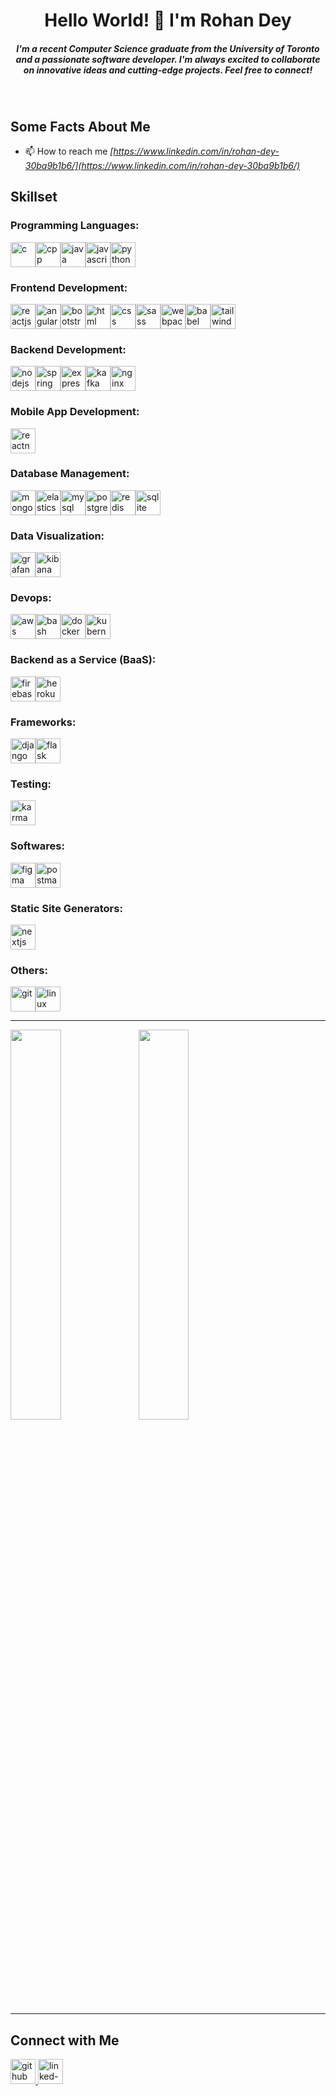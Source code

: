 <h1 align="center">Hello World! 👋 I'm Rohan Dey</h1>

<h5 align="center">I'm a recent Computer Science graduate from the University of Toronto and a passionate software developer. I'm always excited to collaborate on innovative ideas and cutting-edge projects. Feel free to connect!</h5><br>

<h2 align="left">Some Facts About Me</h2>

- 📫 How to reach me *[https://www.linkedin.com/in/rohan-dey-30ba9b1b6/](https://www.linkedin.com/in/rohan-dey-30ba9b1b6/)*

<h2 align="left">Skillset</h2>

<h3 align="left">Programming Languages:</h3>

<p align='left'><img src="https://raw.githubusercontent.com/ryantusi/Github_Profile_README_Generator/main/src/images/icons/ProgrammingLanguages/c.svg" width='40' height='40' title='c'/><img src="https://raw.githubusercontent.com/ryantusi/Github_Profile_README_Generator/main/src/images/icons/ProgrammingLanguages/cpp.svg" width='40' height='40' title='cpp'/><img src="https://raw.githubusercontent.com/ryantusi/Github_Profile_README_Generator/main/src/images/icons/ProgrammingLanguages/java.svg" width='40' height='40' title='java'/><img src="https://raw.githubusercontent.com/ryantusi/Github_Profile_README_Generator/main/src/images/icons/ProgrammingLanguages/javascript.svg" width='40' height='40' title='javascript'/><img src="https://raw.githubusercontent.com/ryantusi/Github_Profile_README_Generator/main/src/images/icons/ProgrammingLanguages/python.svg" width='40' height='40' title='python'/></p>

<h3 align="left">Frontend Development:</h3>

<p align='left'><img src="https://raw.githubusercontent.com/ryantusi/Github_Profile_README_Generator/main/src/images/icons/FrontendDevelopment/reactjs.svg" width='40' height='40' title='reactjs'/><img src="https://raw.githubusercontent.com/ryantusi/Github_Profile_README_Generator/main/src/images/icons/FrontendDevelopment/angularjs.svg" width='40' height='40' title='angularjs'/><img src="https://raw.githubusercontent.com/ryantusi/Github_Profile_README_Generator/main/src/images/icons/FrontendDevelopment/bootstrap.svg" width='40' height='40' title='bootstrap'/><img src="https://raw.githubusercontent.com/ryantusi/Github_Profile_README_Generator/main/src/images/icons/FrontendDevelopment/html.svg" width='40' height='40' title='html'/><img src="https://raw.githubusercontent.com/ryantusi/Github_Profile_README_Generator/main/src/images/icons/FrontendDevelopment/css.svg" width='40' height='40' title='css'/><img src="https://raw.githubusercontent.com/ryantusi/Github_Profile_README_Generator/main/src/images/icons/FrontendDevelopment/sass.svg" width='40' height='40' title='sass'/><img src="https://raw.githubusercontent.com/ryantusi/Github_Profile_README_Generator/main/src/images/icons/FrontendDevelopment/webpack.svg" width='40' height='40' title='webpack'/><img src="https://raw.githubusercontent.com/ryantusi/Github_Profile_README_Generator/main/src/images/icons/FrontendDevelopment/babel.svg" width='40' height='40' title='babel'/><img src="https://raw.githubusercontent.com/ryantusi/Github_Profile_README_Generator/main/src/images/icons/FrontendDevelopment/tailwind.svg" width='40' height='40' title='tailwind'/></p>

<h3 align="left">Backend Development:</h3>

<p align='left'><img src="https://raw.githubusercontent.com/ryantusi/Github_Profile_README_Generator/main/src/images/icons/BackendDevelopment/nodejs.svg" width='40' height='40' title='nodejs'/><img src="https://raw.githubusercontent.com/ryantusi/Github_Profile_README_Generator/main/src/images/icons/BackendDevelopment/spring.svg" width='40' height='40' title='spring'/><img src="https://raw.githubusercontent.com/ryantusi/Github_Profile_README_Generator/main/src/images/icons/BackendDevelopment/express.svg" width='40' height='40' title='express'/><img src="https://raw.githubusercontent.com/ryantusi/Github_Profile_README_Generator/main/src/images/icons/BackendDevelopment/kafka.svg" width='40' height='40' title='kafka'/><img src="https://raw.githubusercontent.com/ryantusi/Github_Profile_README_Generator/main/src/images/icons/BackendDevelopment/nginx.svg" width='40' height='40' title='nginx'/></p>

<h3 align="left">Mobile App Development:</h3>

<p align='left'><img src="https://raw.githubusercontent.com/ryantusi/Github_Profile_README_Generator/main/src/images/icons/MobileAppDevelopment/reactnative.svg" width='40' height='40' title='reactnative'/></p>

<h3 align="left">Database Management:</h3>

<p align='left'><img src="https://raw.githubusercontent.com/ryantusi/Github_Profile_README_Generator/main/src/images/icons/Database/mongodb.svg" width='40' height='40' title='mongodb'/><img src="https://raw.githubusercontent.com/ryantusi/Github_Profile_README_Generator/main/src/images/icons/Database/elasticsearch.svg" width='40' height='40' title='elasticsearch'/><img src="https://raw.githubusercontent.com/ryantusi/Github_Profile_README_Generator/main/src/images/icons/Database/mysql.svg" width='40' height='40' title='mysql'/><img src="https://raw.githubusercontent.com/ryantusi/Github_Profile_README_Generator/main/src/images/icons/Database/postgresql.svg" width='40' height='40' title='postgresql'/><img src="https://raw.githubusercontent.com/ryantusi/Github_Profile_README_Generator/main/src/images/icons/Database/redis.svg" width='40' height='40' title='redis'/><img src="https://raw.githubusercontent.com/ryantusi/Github_Profile_README_Generator/main/src/images/icons/Database/sqlite.svg" width='40' height='40' title='sqlite'/></p>

<h3 align="left">Data Visualization:</h3>

<p align='left'><img src="https://raw.githubusercontent.com/ryantusi/Github_Profile_README_Generator/main/src/images/icons/DataVisualization/grafana.svg" width='40' height='40' title='grafana'/><img src="https://raw.githubusercontent.com/ryantusi/Github_Profile_README_Generator/main/src/images/icons/DataVisualization/kibana.svg" width='40' height='40' title='kibana'/></p>

<h3 align="left">Devops:</h3>

<p align='left'><img src="https://raw.githubusercontent.com/ryantusi/Github_Profile_README_Generator/main/src/images/icons/Devops/aws.svg" width='40' height='40' title='aws'/><img src="https://raw.githubusercontent.com/ryantusi/Github_Profile_README_Generator/main/src/images/icons/Devops/bash.svg" width='40' height='40' title='bash'/><img src="https://raw.githubusercontent.com/ryantusi/Github_Profile_README_Generator/main/src/images/icons/Devops/docker.svg" width='40' height='40' title='docker'/><img src="https://raw.githubusercontent.com/ryantusi/Github_Profile_README_Generator/main/src/images/icons/Devops/kubernetes.svg" width='40' height='40' title='kubernetes'/></p>

<h3 align="left">Backend as a Service (BaaS):</h3>

<p align='left'><img src="https://raw.githubusercontent.com/ryantusi/Github_Profile_README_Generator/main/src/images/icons/BaaS/firebase.svg" width='40' height='40' title='firebase'/><img src="https://raw.githubusercontent.com/ryantusi/Github_Profile_README_Generator/main/src/images/icons/BaaS/heroku.svg" width='40' height='40' title='heroku'/></p>

<h3 align="left">Frameworks:</h3>

<p align='left'><img src="https://raw.githubusercontent.com/ryantusi/Github_Profile_README_Generator/main/src/images/icons/Framework/django.svg" width='40' height='40' title='django'/><img src="https://raw.githubusercontent.com/ryantusi/Github_Profile_README_Generator/main/src/images/icons/Framework/flask.svg" width='40' height='40' title='flask'/></p>

<h3 align="left">Testing:</h3>

<p align='left'><img src="https://raw.githubusercontent.com/ryantusi/Github_Profile_README_Generator/main/src/images/icons/Testing/karma.svg" width='40' height='40' title='karma'/></p>

<h3 align="left">Softwares:</h3>

<p align='left'><img src="https://raw.githubusercontent.com/ryantusi/Github_Profile_README_Generator/main/src/images/icons/Software/figma.svg" width='40' height='40' title='figma'/><img src="https://raw.githubusercontent.com/ryantusi/Github_Profile_README_Generator/main/src/images/icons/Software/postman.svg" width='40' height='40' title='postman'/></p>

<h3 align="left">Static Site Generators:</h3>

<p align='left'><img src="https://raw.githubusercontent.com/ryantusi/Github_Profile_README_Generator/main/src/images/icons/StaticSiteGenerators/nextjs.svg" width='40' height='40' title='nextjs'/></p>

<h3 align="left">Others:</h3>

<p align='left'><img src="https://raw.githubusercontent.com/ryantusi/Github_Profile_README_Generator/main/src/images/icons/Other/git.svg" width='40' height='40' title='git'/><img src="https://raw.githubusercontent.com/ryantusi/Github_Profile_README_Generator/main/src/images/icons/Other/linux.svg" width='40' height='40' title='linux'/></p>

<hr>

<div>
  <img width="40%" align="left" src="https://github-readme-stats.vercel.app/api/top-langs?username=RohanDey02&show_icons=true&locale=en&layout=compact" />
  <img width="40%" align="left" src="https://github-readme-streak-stats.herokuapp.com/?user=RohanDey02&" />
</div>

<br clear="both"><hr>

<h2>Connect with Me</h2>

<p>
  <a href="https://github.com/RohanDey02">
    <img src="https://raw.githubusercontent.com/ryantusi/Github_Profile_README_Generator/main/src/images/icons/Social/github.svg" width="40" height="40" title="github" />
  </a>
  <a href="https://www.linkedin.com/in/rohan-dey-30ba9b1b6/">
    <img src="https://raw.githubusercontent.com/ryantusi/Github_Profile_README_Generator/main/src/images/icons/Social/linked-in-alt.svg" width="40" height="40" title="linked-in-alt" />
  </a>
</p>


